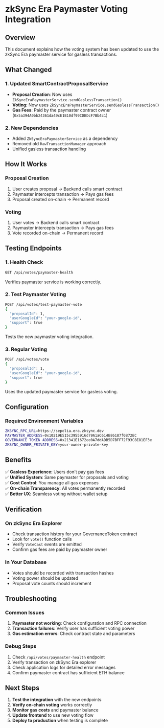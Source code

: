 # zkSync Era Paymaster Voting Integration

## Overview

This document explains how the voting system has been updated to use the zkSync Era paymaster service for gasless transactions.

## What Changed

### 1. Updated SmartContractProposalService
- **Proposal Creation**: Now uses `ZkSyncEraPaymasterService.sendGaslessTransaction()`
- **Voting**: Now uses `ZkSyncEraPaymasterService.sendGaslessTransaction()`
- **Gas Fees**: Paid by the paymaster contract owner (`0x5a394A0bb24361da49cE1B10df99CDBDcF7Bb4c1`)

### 2. New Dependencies
- Added `ZkSyncEraPaymasterService` as a dependency
- Removed old `RawTransactionManager` approach
- Unified gasless transaction handling

## How It Works

### Proposal Creation
1. User creates proposal → Backend calls smart contract
2. Paymaster intercepts transaction → Pays gas fees
3. Proposal created on-chain → Permanent record

### Voting
1. User votes → Backend calls smart contract
2. Paymaster intercepts transaction → Pays gas fees  
3. Vote recorded on-chain → Permanent record

## Testing Endpoints

### 1. Health Check
```bash
GET /api/votes/paymaster-health
```
Verifies paymaster service is working correctly.

### 2. Test Paymaster Voting
```bash
POST /api/votes/test-paymaster-vote
{
  "proposalId": 1,
  "userGoogleId": "your-google-id",
  "support": true
}
```
Tests the new paymaster voting integration.

### 3. Regular Voting
```bash
POST /api/votes/vote
{
  "proposalId": 1,
  "userGoogleId": "your-google-id", 
  "support": true
}
```
Uses the updated paymaster service for gasless voting.

## Configuration

### Required Environment Variables
```bash
ZKSYNC_RPC_URL=https://sepolia.era.zksync.dev
PAYMASTER_ADDRESS=0x10219E515c3955916d79A1aC614B86187f0872BC
GOVERNANCE_TOKEN_ADDRESS=0x21341E1672ee0A7ddADB5D7BFF72F93C8E81EF3e
ZKSYNC_OWNER_PRIVATE_KEY=your-owner-private-key
```

## Benefits

✅ **Gasless Experience**: Users don't pay gas fees  
✅ **Unified System**: Same paymaster for proposals and voting  
✅ **Cost Control**: You manage all gas expenses  
✅ **On-chain Transparency**: All votes permanently recorded  
✅ **Better UX**: Seamless voting without wallet setup  

## Verification

### On zkSync Era Explorer
- Check transaction history for your GovernanceToken contract
- Look for `vote()` function calls
- Verify `VoteCast` events are emitted
- Confirm gas fees are paid by paymaster owner

### In Your Database
- Votes should be recorded with transaction hashes
- Voting power should be updated
- Proposal vote counts should increment

## Troubleshooting

### Common Issues
1. **Paymaster not working**: Check configuration and RPC connection
2. **Transaction failures**: Verify user has sufficient voting power
3. **Gas estimation errors**: Check contract state and parameters

### Debug Steps
1. Check `/api/votes/paymaster-health` endpoint
2. Verify transaction on zkSync Era explorer
3. Check application logs for detailed error messages
4. Confirm paymaster contract has sufficient ETH balance

## Next Steps

1. **Test the integration** with the new endpoints
2. **Verify on-chain voting** works correctly
3. **Monitor gas costs** and paymaster balance
4. **Update frontend** to use new voting flow
5. **Deploy to production** when testing is complete
